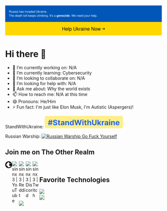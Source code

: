 [![Stand With Ukraine](https://raw.githubusercontent.com/vshymanskyy/StandWithUkraine/main/banner2-direct.svg)](https://stand-with-ukraine.pp.ua)

# Hi there 👋

- 🔭 I’m currently working on: N/A
- 🌱 I’m currently learning: Cybersecurity
- 👯 I’m looking to collaborate on: N/A
- 🤔 I’m looking for help with: N/A
- 💬 Ask me about: Why the world exists
- 📫 How to reach me: N/A at this time
- 😄 Pronouns: He/Him
- ⚡ Fun fact: I'm just like Elon Musk, I'm Autistic (Aspergers)!

StandWithUkraine:
[![Stand With Ukraine](https://raw.githubusercontent.com/vshymanskyy/StandWithUkraine/main/badges/StandWithUkraine.svg)](https://stand-with-ukraine.pp.ua)

Russian Warship:
[![Russian Warship Go Fuck Yourself](https://raw.githubusercontent.com/vshymanskyy/StandWithUkraine/main/badges/RussianWarship.svg)](https://stand-with-ukraine.pp.ua)

## Join me on The Other Realm
[<img align="left" alt="sinnx3" width="22px" src="https://raw.githubusercontent.com/iconic/open-iconic/master/svg/globe.svg" />][website]
[<img align="left" alt="sinnx3 | YouTube" width="22px" src="https://cdn.jsdelivr.net/npm/simple-icons@v3/icons/youtube.svg" />][youtube]
[<img align="left" alt="sinnx3 | Reddit" width="22px" src="https://cdn.jsdelivr.net/npm/simple-icons@v3/icons/reddit.svg" />][reddit]
[<img align="left" alt="sinnx3 | Discord" width="22px" src="https://cdn.jsdelivr.net/npm/simple-icons@3.13.0/icons/discord.svg" />][discord]
[<img align="left" alt="sinnx3 | Twitch" width="22px" src="https://cdn.jsdelivr.net/npm/simple-icons@3.13.0/icons/twitch.svg" />][twitch]

<br>

## Favorite Technologies

[<img src="https://img.shields.io/badge/OS-Linux-informational?style=flat&logo=linux&logoColor=white&color=3282b8">][linux]<br>
[<img src="https://img.shields.io/badge/Editor-VS Code-informational?style=flat&logo=visual-studio-code&logoColor=white&color=3282b8">][vscode]<br>
[<img src="https://img.shields.io/badge/Shell-Bash-informational?style=flat&logo=gnu-bash&logoColor=white&color=3282b8">][bash]<br>

[youtube]: https://www.youtube.com/channel/UC2zAu67W9CoPYp-lnNLblwQ
[reddit]: https://www.reddit.com/user/LowEviction
[discord]: https://discord.gg/txkyG2vWFp
[twitch]: https://twitch.tv/sinnx3
[linux]: https://www.linux.org/
[vscode]: https://github.com/microsoft/vscode
[bash]: https://www.gnu.org/software/bash/
[website]: https://dontasktoask.com/

<!--
**sinnx3/sinnx3** is a ✨ _special_ ✨ repository because its `README.md` (this file) appears on your GitHub profile.

Here are some ideas to get you started:

- 🔭 I’m currently working on ...
- 🌱 I’m currently learning ...
- 👯 I’m looking to collaborate on ...
- 🤔 I’m looking for help with ...
- 💬 Ask me about ...
- 📫 How to reach me: ...
- 😄 Pronouns: ...
- ⚡ Fun fact: ...
-->
